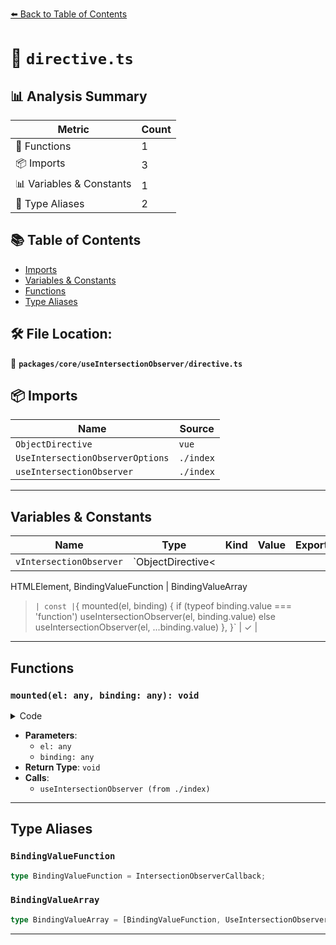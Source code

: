 [⬅️ Back to Table of Contents](../../../index.md)

# 📄 `directive.ts`

## 📊 Analysis Summary

| Metric | Count |
|--------|-------|
| 🔧 Functions | 1 |
| 📦 Imports | 3 |
| 📊 Variables & Constants | 1 |
| 📑 Type Aliases | 2 |

## 📚 Table of Contents

- [Imports](#imports)
- [Variables & Constants](#variables-constants)
- [Functions](#functions)
- [Type Aliases](#type-aliases)

## 🛠️ File Location:
📂 **`packages/core/useIntersectionObserver/directive.ts`**

## 📦 Imports

| Name | Source |
|------|--------|
| `ObjectDirective` | `vue` |
| `UseIntersectionObserverOptions` | `./index` |
| `useIntersectionObserver` | `./index` |


---

## Variables & Constants

| Name | Type | Kind | Value | Exported |
|------|------|------|-------|----------|
| `vIntersectionObserver` | `ObjectDirective<
  HTMLElement,
BindingValueFunction | BindingValueArray
>` | const | `{
  mounted(el, binding) {
    if (typeof binding.value === 'function')
      useIntersectionObserver(el, binding.value)
    else
      useIntersectionObserver(el, ...binding.value)
  },
}` | ✓ |


---

## Functions

### `mounted(el: any, binding: any): void`

<details><summary>Code</summary>

```ts
mounted(el, binding) {
    if (typeof binding.value === 'function')
      useIntersectionObserver(el, binding.value)
    else
      useIntersectionObserver(el, ...binding.value)
  }
```
</details>

- **Parameters**:
  - `el: any`
  - `binding: any`
- **Return Type**: `void`
- **Calls**:
  - `useIntersectionObserver (from ./index)`

---

## Type Aliases

### `BindingValueFunction`

```ts
type BindingValueFunction = IntersectionObserverCallback;
```

### `BindingValueArray`

```ts
type BindingValueArray = [BindingValueFunction, UseIntersectionObserverOptions];
```


---